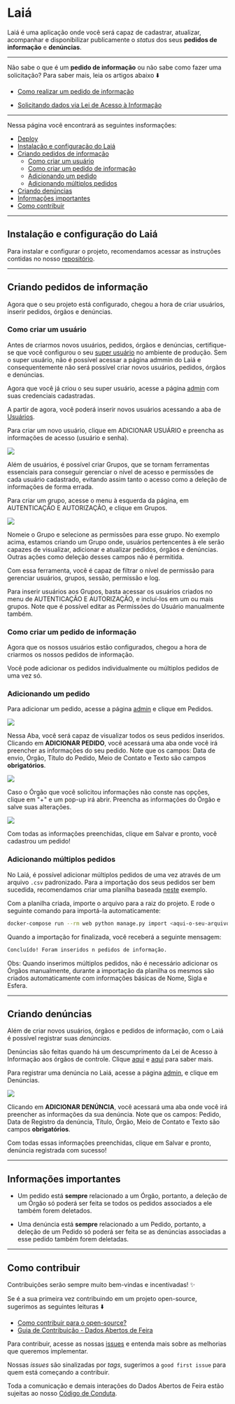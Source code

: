 # Laiá

Laiá é uma aplicação onde você será capaz de cadastrar, atualizar, acompanhar e disponibilizar publicamente o *status* dos seus **pedidos de informação** e **denúncias**.

---

Não sabe o que é um **pedido de informação** ou não sabe como fazer uma solicitação? Para saber mais, leia os artigos abaixo ⬇️

- [Como realizar um pedido de informação](https://dadosabertosdefeira.medium.com/como-realizar-um-pedido-de-informa%C3%A7%C3%A3o-35b3cf4e5dbd)

- [Solicitando dados via Lei de Acesso à Informação](https://escoladedados.org/tutoriais/solicitando-dados-via-lei-de-acesso-a-informacao/)

---

Nessa página você encontrará as seguintes insformações:
  - [Deploy](#deploy)
  - [Instalação e configuração do Laiá](#instalação-e-configuração-do-laiá)
  - [Criando pedidos de informação](#criando-pedidos-de-informação)
    - [Como criar um usuário](#como-criar-um-usuário)
    - [Como criar um pedido de informação](#como-criar-um-pedido-de-informação)
    - [Adicionando um pedido](#adicionando-um-pedido)
    - [Adicionando múltiplos pedidos](#adicionando-múltiplos-pedidos)
  - [Criando denúncias](#criando-denúncias)
  - [Informações importantes](#informações-importantes)
  - [Como contribuir](#como-contribuir)

---

## **Instalação e configuração do Laiá**

Para instalar e configurar o projeto, recomendamos acessar as instruções contidas no nosso [repositório](https://github.com/DadosAbertosDeFeira/laia/blob/main/README.md).

---

## **Criando pedidos de informação**

Agora que o seu projeto está configurado, chegou a hora de criar usuários, inserir pedidos, órgãos e denúncias.

### **Como criar um usuário**

Antes de criarmos novos usuários, pedidos, órgãos e denúncias, certifique-se que você configurou o seu [super usuário](https://github.com/DadosAbertosDeFeira/laia/blob/main/README.md#crie-um-usu%C3%A1rio-para-incluir-seus-pedidos) no ambiente de produção. Sem o super usuário, não é possível acessar a página admmin do Laiá e consequentemente não será possível criar novos usuários, pedidos, órgãos e denúncias.

Agora que você já criou o seu super usuário, acesse a página [admin](http://0.0.0.0:8000/admin/auth/user/) com suas credenciais cadastradas.

A partir de agora, você poderá inserir novos usuários acessando a aba de [Usuários](http://0.0.0.0:8000/admin/auth/user/).

Para criar um novo usuário, clique em ADICIONAR USUÁRIO e preencha as informações de acesso (usuário e senha).

![](imgs/adiciona_usuario.png)

Além de usuários, é possível criar Grupos, que se tornam ferramentas essenciais para conseguir gerenciar o nível de acesso e permissões de cada usuário cadastrado, evitando assim tanto o acesso como a deleção de informações de forma errada.

Para criar um grupo, acesse o menu à esquerda da página, em AUTENTICAÇÃO E AUTORIZAÇÃO, e clique em Grupos.

![](imgs/cria_grupo.png)

Nomeie o Grupo e selecione as permissões para esse grupo. No exemplo acima, estamos criando um Grupo onde, usuários pertencentes à ele serão capazes de visualizar, adicionar e atualizar pedidos, órgãos e denúncias. Outras ações como deleção desses campos não é permitida.

Com essa ferramenta, você é capaz de filtrar o nível de permissão para gerenciar usuários, grupos, sessão, permissão e log.

Para inserir usuários aos Grupos, basta acessar os usuários criados no menu de AUTENTICAÇÃO E AUTORIZAÇÃO, e incluí-los em um ou mais grupos. Note que é possível editar as Permissões do Usuário manualmente também.

### **Como criar um pedido de informação**

Agora que os nossos usuários estão configurados, chegou a hora de criarmos os nossos pedidos de informação.

Você pode adicionar os pedidos individualmente ou múltiplos pedidos de uma vez só.

### **Adicionando um pedido**

Para adicionar um pedido, acesse a página [admin](http://0.0.0.0:8000/admin/) e clique em Pedidos.

![](imgs/adiciona_pedido.png)

Nessa Aba, você será capaz de visualizar todos os seus pedidos inseridos. Clicando em **ADICIONAR PEDIDO**, você acessará uma aba onde você irá preencher as informações do seu pedido. Note que os campos: Data de envio, Órgão, Título do Pedido, Meio de Contato e Texto são campos **obrigatórios**.

![](imgs/cadastro_pedido.png)

Caso o Órgão que você solicitou informações não conste nas opções, clique em "+" e um pop-up irá abrir. Preencha as informações do Órgão e salve suas alterações.

![](imgs/adiciona_orgao.png)

Com todas as informações preenchidas, clique em Salvar e pronto, você cadastrou um pedido!

### **Adicionando múltiplos pedidos**

No Laiá, é possível adicionar múltiplos pedidos de uma vez através de um arquivo `.csv` padronizado. Para a importação dos seus pedidos ser bem sucedida, recomendamos criar uma planilha baseada [neste](https://docs.google.com/spreadsheets/d/1Ly1XQIWbvh7bPpQEOeSlD_0rJ-Xcwn-8qg6mAu1OZdc/edit?usp=sharing) exemplo.

Com a planilha criada, importe o arquivo para a raiz do projeto. E rode o seguinte comando para importá-la automaticamente:

```bash
docker-compose run --rm web python manage.py import <aqui-o-seu-arquivo>.csv
```

Quando a importação for finalizada, você receberá a seguinte mensagem:

```bash
Concluído! Foram inseridos n pedidos de informação.
```

Obs: Quando inserimos múltiplos pedidos, não é necessário adicionar os Órgãos manualmente, durante a importação da planilha os mesmos são criados automaticamente com informações básicas de Nome, Sigla e Esfera.

---

## **Criando denúncias**

Além de criar novos usuários, órgãos e pedidos de informação, com o Laiá é possível registrar suas *denúncias*.

Denúncias são feitas quando há um descumprimento da Lei de Acesso à Informação aos órgãos de controle. Clique [aqui](https://www.gov.br/acessoainformacao/pt-br/assuntos/conheca-seu-direito/descumprimento-da-lai-o-que-fazer) e [aqui](https://dadosabertosdefeira.medium.com/como-fazer-uma-den%C3%BAncia-ao-tcm-ba-d7807dd3537c) para saber mais.

Para registrar uma denúncia no Laiá, acesse a página [admin](http://0.0.0.0:8000/admin/auth/user/), e clique em Denúncias.

![](imgs/cria_denuncia.png)

Clicando em **ADICIONAR DENÚNCIA**, você acessará uma aba onde você irá preencher as informações da sua denúncia. Note que os campos: Pedido, Data de Registro da denúncia, Título, Órgão, Meio de Contato e Texto são campos **obrigatórios**.

Com todas essas informações preenchidas, clique em Salvar e pronto, denúncia registrada com sucesso!

---

## **Informações importantes**

- Um pedido está **sempre** relacionado a um Órgão, portanto, a deleção de um Órgão só poderá ser feita se todos os pedidos associados a ele também forem deletados.

- Uma denúncia está **sempre** relacionado a um Pedido, portanto, a deleção de um Pedido só poderá ser feita se as denúncias associadas a esse pedido também forem deletadas.

---

## **Como contribuir**

Contribuições serão sempre muito bem-vindas e incentivadas! ✨

Se é a sua primeira vez contribuindo em um projeto open-source, sugerimos as seguintes leituras ⬇️
- [Como contribuir para o open-source?](https://opensource.guide/pt/how-to-contribute/)
- [Guia de Contribuição - Dados Abertos de Feira](https://github.com/DadosAbertosDeFeira/maria-quiteria/blob/main/CONTRIBUTING.md)

Para contribuir, acesse as nossas [issues](https://github.com/DadosAbertosDeFeira/laia/issues) e entenda mais sobre as melhorias que queremos implementar.

Nossas *issues* são sinalizadas por *tags*, sugerimos a `good first issue` para quem está começando a contribuir.

Toda a comunicação e demais interações do Dados Abertos de Feira estão sujeitas ao nosso [Código de Conduta](https://github.com/DadosAbertosDeFeira/maria-quiteria/blob/main/CODE_OF_CONDUCT.md).
